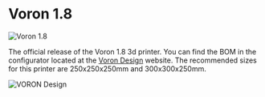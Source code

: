 # Voron 1.8

![Voron 1.8](https://imgur.com/hX61NWP)

The official release of the Voron 1.8 3d printer.  You can find the BOM in the configurator located at the [Voron Design]( http://vorondesign.com/voron1.8) website.  The recommended sizes for this printer are 250x250x250mm and 300x300x250mm.

![VORON Design](http://vorondesign.com/images/voron_design_logo.png)
